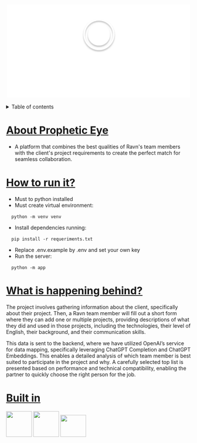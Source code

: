 <p align="center">
  <img src="./public/logo/logo-white.svg" alt="Descripción de la imagen" width="500">
</p>

<details>
  <summary>Table of contents</summary>

  - [About Prophetic Eye](#about-prophetic-eye)
  - [How to run it?](#how-to-run-it)
  - [What is happening behind?](#what-is-happening-behind?)
  - [Built in](#built-in)
</details>




# <ins>About Prophetic Eye</ins>
- A platform that combines the best qualities of Ravn's team members with the client's project requirements to create the perfect match for seamless collaboration.

# <ins>How to run it?</ins>
- Must to python installed
- Must create virtual environment:
```shell
  python -m venv venv
```
- Install dependencies running:
```shell
  pip install -r requeriments.txt
```
- Replace .env.example by .env and set your own key
- Run the server:
```shell
  python -m app
```


# <ins>What is happening behind?</ins>

The project involves gathering information about the client, specifically about their project. Then, a Ravn team member will fill out a short form where they can add one or multiple projects, providing descriptions of what they did and used in those projects, including the technologies, their level of English, their background, and their communication skills.

This data is sent to the backend, where we have utilized OpenAI’s service for data mapping, specifically leveraging ChatGPT Completion and ChatGPT Embeddings. This enables a detailed analysis of which team member is best suited to participate in the project and why. A carefully selected top list is presented based on performance and technical compatibility, enabling the partner to quickly choose the right person for the job.

# <ins>Built in</ins>

<img src="https://img.icons8.com/?size=100&id=13441&format=png&color=000000" width="70" height="70">
<img src="https://img.icons8.com/?size=100&id=ka3InxFU3QZa&format=png&color=000000" width="70" height="70">
<img src="https://encrypted-tbn0.gstatic.com/images?q=tbn:ANd9GcTmD38KsMgEwahtWc_Nfs5ZVktP9dBc36MUZA&s" width="70" height="60">

